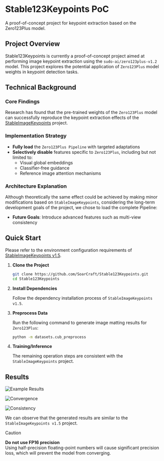# Stable123Keypoints PoC

A proof-of-concept project for keypoint extraction based on the Zero123Plus model.

## Project Overview

Stable123Keypoints is currently a proof-of-concept project aimed at performing image keypoint extraction using the `sudo-ai/zero123plus-v1.2` model. This project explores the potential application of `Zero123Plus` model weights in keypoint detection tasks.

## Technical Background

### Core Findings

Research has found that the pre-trained weights of the `Zero123Plus` model can successfully reproduce the keypoint extraction effects of the [StableImageKeypoints](https://github.com/Aloento/StableImageKeypoints/blob/v1.5/README_EN.md) project.

### Implementation Strategy

- **Fully load** the `Zero123Plus Pipeline` with targeted adaptations
- **Selectively disable** features specific to `Zero123Plus`, including but not limited to:
  - Visual global embeddings
  - Classifier-free guidance
  - Reference image attention mechanisms

### Architecture Explanation

Although theoretically the same effect could be achieved by making minor modifications based on `StableImageKeypoints`, considering the long-term development goals of the project, we chose to load the complete Pipeline:

- **Future Goals**: Introduce advanced features such as multi-view consistency

## Quick Start

Please refer to the environment configuration requirements of [StableImageKeypoints v1.5](https://github.com/Aloento/StableImageKeypoints/blob/v1.5/README_EN.md#quick-start).

1. **Clone the Project**

   ```bash
   git clone https://github.com/SoarCraft/Stable123Keypoints.git
   cd Stable123Keypoints
   ```

2. **Install Dependencies**

   Follow the dependency installation process of `StableImageKeypoints v1.5`.

3. **Preprocess Data**

   Run the following command to generate image matting results for `Zero123Plus`:

   ```bash
   python -m datasets.cub_preprocess
   ```

4. **Training/Inference**

   The remaining operation steps are consistent with the `StableImageKeypoints` project.

## Results

![Example Results](assets/res.png)

![Convergence](assets/heat.png)

![Consistency](assets/augmentation.png)

We can observe that the generated results are similar to the `StableImageKeypoints v1.5` project.

> [!CAUTION]  
> **Do not use FP16 precision**  
> Using half-precision floating-point numbers will cause significant precision loss, which will prevent the model from converging.
